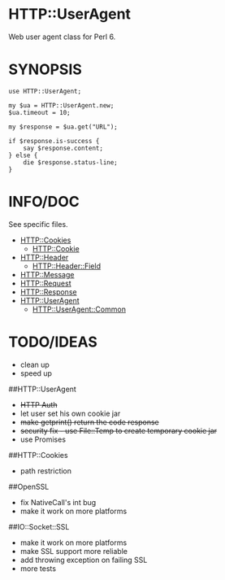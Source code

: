 HTTP::UserAgent
=============

Web user agent class for Perl 6.



SYNOPSIS
========

    use HTTP::UserAgent;

    my $ua = HTTP::UserAgent.new;
    $ua.timeout = 10;

    my $response = $ua.get("URL");

    if $response.is-success {
        say $response.content;
    } else {
        die $response.status-line;
    }



INFO/DOC
=====================

See specific files.

- [HTTP::Cookies](https://github.com/sergot/http-useragent/blob/master/lib/HTTP/Cookies.pm6#L112)
    - [HTTP::Cookie](https://github.com/sergot/http-useragent/blob/master/lib/HTTP/Cookie.pm6#L17)
- [HTTP::Header](https://github.com/sergot/http-useragent/blob/master/lib/HTTP/Header.pm6#L109)
    - [HTTP::Header::Field](https://github.com/sergot/http-useragent/blob/master/lib/HTTP/Header/Field.pm6#L12)
- [HTTP::Message](https://github.com/sergot/http-useragent/blob/master/lib/HTTP/Message.pm6#L97)
- [HTTP::Request](https://github.com/sergot/http-useragent/blob/master/lib/HTTP/Request.pm6#L79)
- [HTTP::Response](https://github.com/sergot/http-useragent/blob/master/lib/HTTP/Response.pm6#L35)
- [HTTP::UserAgent](https://github.com/sergot/http-useragent/blob/master/lib/HTTP/UserAgent.pm6#L238)
    - [HTTP::UserAgent::Common](https://github.com/sergot/http-useragent/blob/master/lib/HTTP/UserAgent/Common.pm6#L20)


TODO/IDEAS
=============


- clean up
- speed up

##HTTP::UserAgent
- ~~HTTP Auth~~
- let user set his own cookie jar
- ~~make getprint() return the code response~~
- ~~security fix - use File::Temp to create temporary cookie jar~~
- use Promises

##HTTP::Cookies
- path restriction

##OpenSSL
- fix NativeCall's int bug
- make it work on more platforms

##IO::Socket::SSL
- make it work on more platforms
- make SSL support more reliable
- add throwing exception on failing SSL
- more tests

